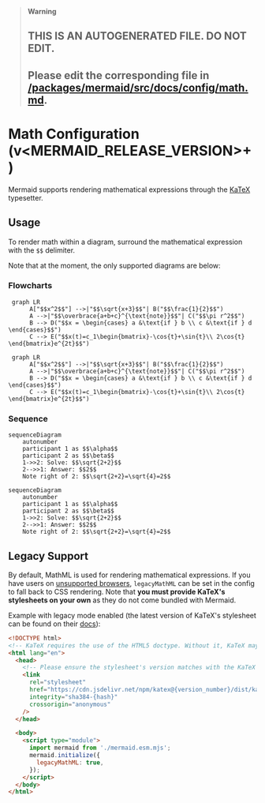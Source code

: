 > **Warning**
>
> ## THIS IS AN AUTOGENERATED FILE. DO NOT EDIT.
>
> ## Please edit the corresponding file in [/packages/mermaid/src/docs/config/math.md](../../packages/mermaid/src/docs/config/math.md).

# Math Configuration (v\<MERMAID_RELEASE_VERSION>+)

Mermaid supports rendering mathematical expressions through the [KaTeX](https://katex.org/) typesetter.

## Usage

To render math within a diagram, surround the mathematical expression with the `$$` delimiter.

Note that at the moment, the only supported diagrams are below:

### Flowcharts

```mermaid-example
 graph LR
      A["$$x^2$$"] -->|"$$\sqrt{x+3}$$"| B("$$\frac{1}{2}$$")
      A -->|"$$\overbrace{a+b+c}^{\text{note}}$$"| C("$$\pi r^2$$")
      B --> D("$$x = \begin{cases} a &\text{if } b \\ c &\text{if } d \end{cases}$$")
      C --> E("$$x(t)=c_1\begin{bmatrix}-\cos{t}+\sin{t}\\ 2\cos{t} \end{bmatrix}e^{2t}$$")
```

```mermaid
 graph LR
      A["$$x^2$$"] -->|"$$\sqrt{x+3}$$"| B("$$\frac{1}{2}$$")
      A -->|"$$\overbrace{a+b+c}^{\text{note}}$$"| C("$$\pi r^2$$")
      B --> D("$$x = \begin{cases} a &\text{if } b \\ c &\text{if } d \end{cases}$$")
      C --> E("$$x(t)=c_1\begin{bmatrix}-\cos{t}+\sin{t}\\ 2\cos{t} \end{bmatrix}e^{2t}$$")
```

### Sequence

```mermaid-example
sequenceDiagram
    autonumber
    participant 1 as $$\alpha$$
    participant 2 as $$\beta$$
    1->>2: Solve: $$\sqrt{2+2}$$
    2-->>1: Answer: $$2$$
    Note right of 2: $$\sqrt{2+2}=\sqrt{4}=2$$
```

```mermaid
sequenceDiagram
    autonumber
    participant 1 as $$\alpha$$
    participant 2 as $$\beta$$
    1->>2: Solve: $$\sqrt{2+2}$$
    2-->>1: Answer: $$2$$
    Note right of 2: $$\sqrt{2+2}=\sqrt{4}=2$$
```

## Legacy Support

By default, MathML is used for rendering mathematical expressions. If you have users on [unsupported browsers](https://caniuse.com/?search=mathml), `legacyMathML` can be set in the config to fall back to CSS rendering. Note that **you must provide KaTeX's stylesheets on your own** as they do not come bundled with Mermaid.

Example with legacy mode enabled (the latest version of KaTeX's stylesheet can be found on their [docs](https://katex.org/docs/browser.html)):

```html
<!DOCTYPE html>
<!-- KaTeX requires the use of the HTML5 doctype. Without it, KaTeX may not render properly -->
<html lang="en">
  <head>
    <!-- Please ensure the stylesheet's version matches with the KaTeX version in your package-lock -->
    <link
      rel="stylesheet"
      href="https://cdn.jsdelivr.net/npm/katex@{version_number}/dist/katex.min.css"
      integrity="sha384-{hash}"
      crossorigin="anonymous"
    />
  </head>

  <body>
    <script type="module">
      import mermaid from './mermaid.esm.mjs';
      mermaid.initialize({
        legacyMathML: true,
      });
    </script>
  </body>
</html>
```
